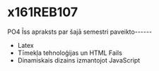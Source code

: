 # x161REB107
PO4
Īss apraksts par šajā semestri paveikto------
+ Latex
+ Tīmekļa tehnoloģijas un HTML Fails
+ Dinamiskais dizains izmantojot JavaScript

